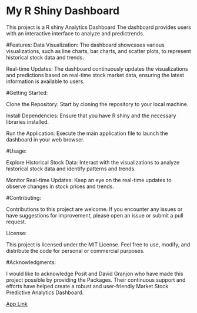 # My R Shiny Dashboard
This project is a R shiny Analytics Dashboard The dashboard provides users with an interactive interface to analyze and predictrends.

#Features:
Data Visualization: The dashboard showcases various visualizations, such as line charts, bar charts, and scatter plots, to represent historical stock data and trends.

Real-time Updates: The dashboard continuously updates the visualizations and predictions based on real-time stock market data, ensuring the latest information is available to users.

#Getting Started:

Clone the Repository: Start by cloning the repository to your local machine.

Install Dependencies: Ensure that you have R shiny and the necessary libraries installed.

Run the Application: Execute the main application file to launch the dashboard in your web browser.

#Usage:

Explore Historical Stock Data: Interact with the visualizations to analyze historical stock data and identify patterns and trends.

Monitor Real-time Updates: Keep an eye on the real-time updates to observe changes in stock prices and trends.

#Contributing:

Contributions to this project are welcome. If you encounter any issues or have suggestions for improvement, please open an issue or submit a pull request.

License:

This project is licensed under the MIT License. Feel free to use, modify, and distribute the code for personal or commercial purposes.

#Acknowledgments:

I would like to acknowledge Posit and David Granjon who have made this project possible by providing the Packages. Their continuous support and efforts have helped create a robust and user-friendly Market Stock Predictive Analytics Dashboard.

[App Link](https://amdatasolution.shinyapps.io/Bs4Dashkobo/#)
